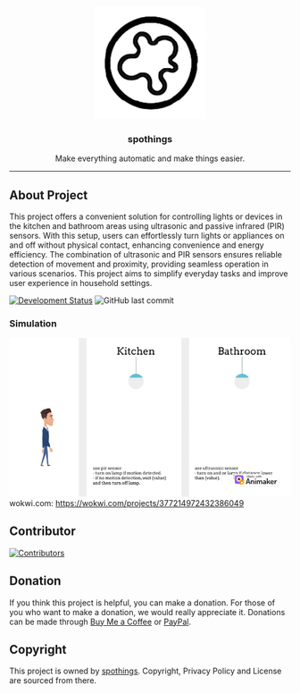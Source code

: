<p align="center"><a href="https://spothings.github.io" target="_blank"><img src="https://raw.githubusercontent.com/spothings/spothings.github.io/master/public/asset/img/spothings.png" width="200"></a></p>
<h3 align="center">spothings</h3>
<p align="center">Make everything automatic and make things easier.</p>

---

## About Project
This project offers a convenient solution for controlling lights or devices in the kitchen and bathroom areas using ultrasonic and passive infrared (PIR) sensors. With this setup, users can effortlessly turn lights or appliances on and off without physical contact, enhancing convenience and energy efficiency. The combination of ultrasonic and PIR sensors ensures reliable detection of movement and proximity, providing seamless operation in various scenarios. This project aims to simplify everyday tasks and improve user experience in household settings.

[![Development Status](https://img.shields.io/badge/status-release-green)](https://github.com/spothings/auto-switch)
![GitHub last commit](https://img.shields.io/github/last-commit/spothings/auto-switch)

### Simulation
![simulation](img/simulation.gif "Simulation")
wokwi.com: https://wokwi.com/projects/377214972432386049

## Contributor
[![Contributors](https://contributors-img.web.app/image?repo=spothings/spothings)](https://github.com/spothings/auto-switch/graphs/contributors)

## Donation
If you think this project is helpful, you can make a donation. For those of you who want to make a donation, we would really appreciate it. Donations can be made through [Buy Me a Coffee](https://www.buymeacoffee.com/bukanspot) or [PayPal](https://paypal.me/bukanspot).

## Copyright
This project is owned by [spothings](https://github.com/spothings/spothings). Copyright, Privacy Policy and License are sourced from there.
